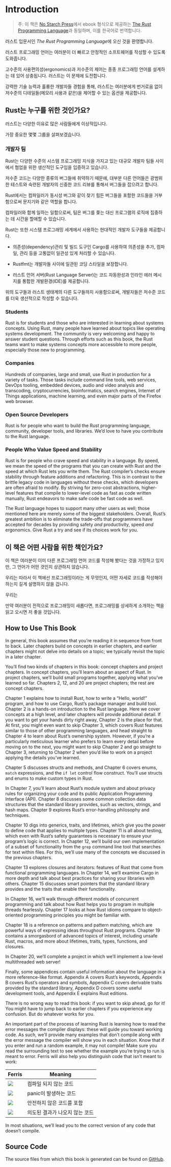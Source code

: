 # Introduction

<!--
> Note: This edition of the book is the same as [The Rust Programming
> Language][nsprust] available in print and ebook format from [No Starch
> Press][nsp].
-->

> 주: 이 책은 [No Starch Press][nsp]에서 ebook 형식으로 제공하는 [The Rust 
> Programming Language][nsprust]과 동일하며, 이를 한국어로 번역합니다.

[nsprust]: https://nostarch.com/rust
[nsp]: https://nostarch.com/

<!-- Welcome to *The Rust Programming Language*, an introductory book about Rust.-->
러스트 입문서인 *The Rust Programming Language*에 오신 것을 환영합니다.
<!-- The Rust programming language helps you write faster, more reliable software.-->
러스트 프로그래밍 언어는 여러분이 더 빠르고 안정적인 소프트웨어를 작성할 수 있도록 도와줍니다.
<!-- High-level ergonomics and low-level control are often at odds in programming language design; Rust challenges that conflict. -->
고수준의 사용편의성(ergonomics)과 저수준의 제어는 종종 프로그래밍 언어를 설계하는 데 있어 상충됩니다. 러스트는 이 문제에 도전합니다.
<!--  Through balancing powerful technical capacity and a great developer experience, Rust gives you the option to control low-level details (such as memory usage) without all the hassle traditionally associated with such control. -->
강력한 기술 능력과 훌륭한 개발자들 경험을 통해, 러스트는 여러분에게 번거로움 없이 저수준의 디테일들(메모리 사용과 같은)을 제어할 수 있는 옵션을 제공합니다.

<!-- ## Who Rust Is For -->
## Rust는 누구를 위한 것인가요?

<!-- Rust is ideal for many people for a variety of reasons. -->
러스트는 다양한 이유로 많은 사람들에게 이상적입니다.
<!-- Let’s look at a few of the most important groups. -->
가장 중요한 몇몇 그룹을 살펴보겠습니다.

<!-- ### Teams of Developers -->
### 개발자 팀

<!-- Rust is proving to be a productive tool for collaborating among large teams of developers with varying levels of systems programming knowledge. -->
Rust는 다양한 수준의 시스템 프로그래밍 지식을 가지고 있는 대규모 개발자 팀들 사이에서 협업을 위한 생산적인 도구임을 입증하고 있습니다.
<!-- Low-level code is prone to a variety of subtle bugs, which in most other languages can be caught only through extensive testing and careful code review by experienced developers. -->
저수준 코드는 다양한 종류의 버그들에 취약하기 때문에, 대부분 다른 언어들은 광범위한 테스트와 숙련된 개발자의 신중한 코드 리뷰를 통해서 버그들을 잡으려고 합니다.
<!--In Rust, the compiler plays a gatekeeper role by refusing to compile code with these elusive bugs, including concurrency bugs.-->
Rust에서는 컴파일러가 동시성 버그와 같이 찾기 힘든 버그들을 포함한 코드들을 거부함으로써 문지기와 같은 역할을 합니다.
<!--By working alongside the compiler, the team can spend their time focusing on the program’s logic rather than chasing down bugs.-->
컴파일러와 함께 일하는 일함으로써, 팀은 버그를 쫒는 대신 프로그램의 로직에 집중하는 데 시간을 할애할 수 있습니다.

<!--Rust also brings contemporary developer tools to the systems programming world:-->
Rust는 또한 시스템 프로그래밍 세계에서 사용하는 현대적인 개발자 도구들을 제공합니다.

<!--* Cargo, the included dependency manager and build tool, makes adding,
  compiling, and managing dependencies painless and consistent across the Rust
  ecosystem.-->
* 의존성(dependency)관리 및 빌드 도구인 Cargo를 사용하여 의존성을 추가, 컴파일, 관리 등을 고통없이 일관성 있게 처리할 수 있습니다.
 
<!--* Rustfmt ensures a consistent coding style across developers.-->
* Rustfmt는 개발자들 사이에 일관된 코딩 스타일을 보장합니다.

<!--* The Rust Language Server powers Integrated Development Environment (IDE)
  integration for code completion and inline error messages.-->
* 러스트 언어 서버(Rust Language Server)는 코드 자동완성과 인라인 에러 메시지를 통합한 개발환경(IDE)를 제공합니다.

<!--By using these and other tools in the Rust ecosystem, developers can be
productive while writing systems-level code.-->
위의 도구들과 러스트 생태계의 다른 도구들까지 사용함으로써, 개발자들은 저수준 코드를 더욱 생산적으로 작성할 수 있습니다.

### Students

Rust is for students and those who are interested in learning about systems
concepts. Using Rust, many people have learned about topics like operating
systems development. The community is very welcoming and happy to answer
student questions. Through efforts such as this book, the Rust teams want to
make systems concepts more accessible to more people, especially those new to
programming.

### Companies

Hundreds of companies, large and small, use Rust in production for a variety of
tasks. Those tasks include command line tools, web services, DevOps tooling,
embedded devices, audio and video analysis and transcoding, cryptocurrencies,
bioinformatics, search engines, Internet of Things applications, machine
learning, and even major parts of the Firefox web browser.

### Open Source Developers

Rust is for people who want to build the Rust programming language, community,
developer tools, and libraries. We’d love to have you contribute to the Rust
language.

### People Who Value Speed and Stability

Rust is for people who crave speed and stability in a language. By speed, we
mean the speed of the programs that you can create with Rust and the speed at
which Rust lets you write them. The Rust compiler’s checks ensure stability
through feature additions and refactoring. This is in contrast to the brittle
legacy code in languages without these checks, which developers are often
afraid to modify. By striving for zero-cost abstractions, higher-level features
that compile to lower-level code as fast as code written manually, Rust
endeavors to make safe code be fast code as well.

The Rust language hopes to support many other users as well; those mentioned
here are merely some of the biggest stakeholders. Overall, Rust’s greatest
ambition is to eliminate the trade-offs that programmers have accepted for
decades by providing safety *and* productivity, speed *and* ergonomics. Give
Rust a try and see if its choices work for you.

<!-- ## Who This Book Is For -->
## 이 책은 어떤 사람을 위한 책인가요?

<!-- This book assumes that you’ve written code in another programming language but doesn’t make any assumptions about which one. -->
이 책은 여러분이 이미 다른 프로그래밍 언어 코드를 작성해 봤다는 것을 가정하고 있지만, 그 언어가 어떤 것인지 상관하지 않습니다.
<!-- We’ve tried to make the material broadly accessible to those from a wide variety of programming backgrounds. -->
우리는 따라서 이 책에선 프로그래밍이라는 게 무엇인지, 어떤 자세로 코드를 작성해야 하는지 길게 설명하지 않을 겁니다.
<!-- We don’t spend a lot of time talking about what programming *is* or how to think about it. -->
우리는 
<!-- If you’re entirely new to programming, you would be better served by reading a book that specifically provides an introduction to programming. -->
만약 여러분이 전적으로 프로그래밍이 새롭다면, 프로그래밍를 상세하게 소개하는 책을 읽고 오시면 저 좋을 것입니다.

## How to Use This Book

In general, this book assumes that you’re reading it in sequence from front to
back. Later chapters build on concepts in earlier chapters, and earlier
chapters might not delve into details on a topic; we typically revisit the
topic in a later chapter.

You’ll find two kinds of chapters in this book: concept chapters and project
chapters. In concept chapters, you’ll learn about an aspect of Rust. In project
chapters, we’ll build small programs together, applying what you’ve learned so
far. Chapters 2, 12, and 20 are project chapters; the rest are concept chapters.

Chapter 1 explains how to install Rust, how to write a “Hello, world!” program,
and how to use Cargo, Rust’s package manager and build tool. Chapter 2 is a
hands-on introduction to the Rust language. Here we cover concepts at a high
level, and later chapters will provide additional detail. If you want to get
your hands dirty right away, Chapter 2 is the place for that. At first, you
might even want to skip Chapter 3, which covers Rust features similar to those
of other programming languages, and head straight to Chapter 4 to learn about
Rust’s ownership system. However, if you’re a particularly meticulous learner
who prefers to learn every detail before moving on to the next, you might want
to skip Chapter 2 and go straight to Chapter 3, returning to Chapter 2 when
you’d like to work on a project applying the details you’ve learned.

Chapter 5 discusses structs and methods, and Chapter 6 covers enums, `match`
expressions, and the `if let` control flow construct. You’ll use structs and
enums to make custom types in Rust.

In Chapter 7, you’ll learn about Rust’s module system and about privacy rules
for organizing your code and its public Application Programming Interface
(API). Chapter 8 discusses some common collection data structures that the
standard library provides, such as vectors, strings, and hash maps. Chapter 9
explores Rust’s error-handling philosophy and techniques.

Chapter 10 digs into generics, traits, and lifetimes, which give you the power
to define code that applies to multiple types. Chapter 11 is all about testing,
which even with Rust’s safety guarantees is necessary to ensure your program’s
logic is correct. In Chapter 12, we’ll build our own implementation of a subset
of functionality from the `grep` command line tool that searches for text
within files. For this, we’ll use many of the concepts we discussed in the
previous chapters.

Chapter 13 explores closures and iterators: features of Rust that come from
functional programming languages. In Chapter 14, we’ll examine Cargo in more
depth and talk about best practices for sharing your libraries with others.
Chapter 15 discusses smart pointers that the standard library provides and the
traits that enable their functionality.

In Chapter 16, we’ll walk through different models of concurrent programming
and talk about how Rust helps you to program in multiple threads fearlessly.
Chapter 17 looks at how Rust idioms compare to object-oriented programming
principles you might be familiar with.

Chapter 18 is a reference on patterns and pattern matching, which are powerful
ways of expressing ideas throughout Rust programs. Chapter 19 contains a
smorgasbord of advanced topics of interest, including unsafe Rust, macros, and
more about lifetimes, traits, types, functions, and closures.

In Chapter 20, we’ll complete a project in which we’ll implement a low-level
multithreaded web server!

Finally, some appendices contain useful information about the language in a
more reference-like format. Appendix A covers Rust’s keywords, Appendix B
covers Rust’s operators and symbols, Appendix C covers derivable traits
provided by the standard library, Appendix D covers some useful development
tools, and Appendix E explains Rust editions.

There is no wrong way to read this book: if you want to skip ahead, go for it!
You might have to jump back to earlier chapters if you experience any
confusion. But do whatever works for you.

<span id="ferris"></span>

An important part of the process of learning Rust is learning how to read the
error messages the compiler displays: these will guide you toward working code.
As such, we’ll provide many examples that don’t compile along with the error
message the compiler will show you in each situation. Know that if you enter
and run a random example, it may not compile! Make sure you read the
surrounding text to see whether the example you’re trying to run is meant to
error. Ferris will also help you distinguish code that isn’t meant to work:

| Ferris                                                                 | Meaning                                          |
|------------------------------------------------------------------------|--------------------------------------------------|
| <img src="img/ferris/does_not_compile.svg" class="ferris-explain"/>    | <!--This code does not compile!--> 컴파일 되지 않는 코드                    |
| <img src="img/ferris/panics.svg" class="ferris-explain"/>              | <!--This code panics!--> panic이 발생하는 코드                                 |
| <img src="img/ferris/unsafe.svg" class="ferris-explain"/>              | <!--This code block contains unsafe code.--> 안전하지 않은 코드를 포함           |
| <img src="img/ferris/not_desired_behavior.svg" class="ferris-explain"/>| <!--This code does not produce the desired behavior.--> 의도된 결과가 나오지 않는 코드 |

In most situations, we’ll lead you to the correct version of any code that
doesn’t compile.

## Source Code

The source files from which this book is generated can be found on
[GitHub][book].

[book]: https://github.com/rust-lang/book/tree/master/src

